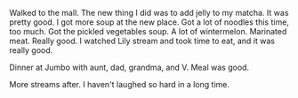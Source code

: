 Walked to the mall. The new thing I did was to add jelly to my matcha. It was pretty good. I got more soup at the new place. Got a lot of noodles this time, too much. Got the pickled vegetables soup. A lot of wintermelon. Marinated meat. Really good. I watched Lily stream and took time to eat, and it was really good.

Dinner at Jumbo with aunt, dad, grandma, and V. Meal was good.

More streams after. I haven't laughed so hard in a long time.
